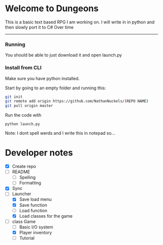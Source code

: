 # Welcome to Dungeons

This is a basic text based RPG I am working on. I will write in in python and then slowly port it
to C# Over time 

---
### Running

You should be able to just download it and open launch.py

### Install from CLI

Make sure you have python installed.

Start by going to an empty folder and running this:

```bash
git init
git remote add origin https://github.com/NathanNuckels/(REPO NAME)
git pull origin master
```

Run the code with

    python launch.py


Note: I dont spell werds and I write this in notepad so... 


# Developer notes

- [x] Create repo
- [ ] README
    - [ ] Spelling
    - [ ] Formatting
- [x] Sync
- [ ] Launcher
    - [x] Save load menu
    - [x] Save function
    - [ ] Load function
    - [x] Load classes for the game
- [ ] class Game
    - [ ] Basic I/O system
    - [x] Player inventory
    - [ ] Tutorial
